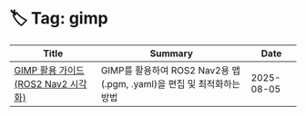 # 🏷️ Tag: gimp

| Title | Summary | Date |
|-------|---------|------|
| [GIMP 활용 가이드 (ROS2 Nav2 시각화)](https://github.com/MinHyeok-lee1/TIL/blob/main/2025/08/05-GIMP.md) | GIMP를 활용하여 ROS2 Nav2용 맵(.pgm, .yaml)을 편집 및 최적화하는 방법 | 2025-08-05 |
